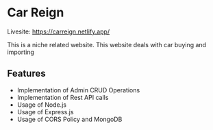 
# Car Reign
Livesite:  https://carreign.netlify.app/

This is a niche related website. This website deals with car buying and importing

## Features

- Implementation of Admin CRUD Operations
- Implementation of Rest API calls
- Usage of Node.js
- Usage of Express.js
- Usage of CORS Policy and MongoDB

